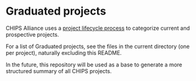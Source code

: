 # Graduated projects

CHIPS Alliance uses a [project lifecycle process](/README.md#lifecycle) to categorize current and prospective projects.

For a list of Graduated projects, see the files in the current directory (one per project), naturally excluding this README.

In the future, this repository will be used as a base to generate a more structured summary of all CHIPS projects.
